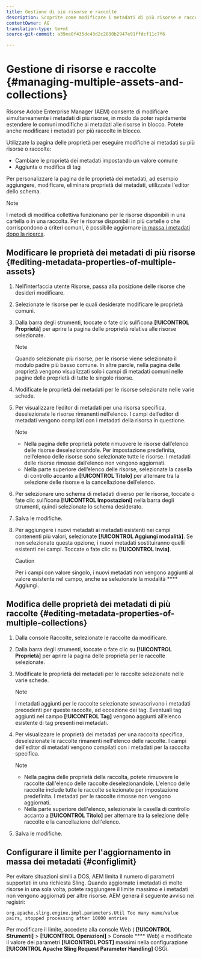 ```yaml
---
title: Gestione di più risorse e raccolte
description: Scoprite come modificare i metadati di più risorse e raccolte contemporaneamente per diffondere rapidamente le comuni modifiche ai metadati.
contentOwner: AG
translation-type: tm+mt
source-git-commit: a39ee0f435dc43d2c2830b2947e91ffdcf11c7f6

---
```



# Gestione di risorse e raccolte {#managing-multiple-assets-and-collections}

Risorse Adobe Enterprise Manager (AEM) consente di modificare simultaneamente i metadati di più risorse, in modo da poter rapidamente estendere le comuni modifiche ai metadati alle risorse in blocco. Potete anche modificare i metadati per più raccolte in blocco.

Utilizzate la pagina delle proprietà per eseguire modifiche ai metadati su più risorse o raccolte:

* Cambiare le proprietà dei metadati impostando un valore comune
* Aggiunta o modifica di tag

Per personalizzare la pagina delle proprietà dei metadati, ad esempio aggiungere, modificare, eliminare proprietà dei metadati, utilizzate l&#39;editor dello schema.

>[!NOTE]
>
>I metodi di modifica collettiva funzionano per le risorse disponibili in una cartella o in una raccolta. Per le risorse disponibili in più cartelle o che corrispondono a criteri comuni, è possibile aggiornare [in massa i metadati dopo la ricerca](search-assets.md#metadataupdates).

## Modificare le proprietà dei metadati di più risorse {#editing-metadata-properties-of-multiple-assets}

1. Nell’interfaccia utente Risorse, passa alla posizione delle risorse che desideri modificare.
1. Selezionate le risorse per le quali desiderate modificare le proprietà comuni.
1. Dalla barra degli strumenti, toccate o fate clic sull’icona **[!UICONTROL Proprietà]** per aprire la pagina delle proprietà relativa alle risorse selezionate.

   >[!NOTE]
   >
   >Quando selezionate più risorse, per le risorse viene selezionato il modulo padre più basso comune. In altre parole, nella pagina delle proprietà vengono visualizzati solo i campi di metadati comuni nelle pagine delle proprietà di tutte le singole risorse.

1. Modificate le proprietà dei metadati per le risorse selezionate nelle varie schede.
1. Per visualizzare l’editor di metadati per una risorsa specifica, deselezionate le risorse rimanenti nell’elenco. I campi dell’editor di metadati vengono compilati con i metadati della risorsa in questione.

   >[!NOTE]
   >
   >* Nella pagina delle proprietà potete rimuovere le risorse dall’elenco delle risorse deselezionandole. Per impostazione predefinita, nell’elenco delle risorse sono selezionate tutte le risorse. I metadati delle risorse rimosse dall’elenco non vengono aggiornati.
   >* Nella parte superiore dell’elenco delle risorse, selezionate la casella di controllo accanto a **[!UICONTROL Titolo]** per alternare tra la selezione delle risorse e la cancellazione dell’elenco.


1. Per selezionare uno schema di metadati diverso per le risorse, toccate o fate clic sull’icona **[!UICONTROL Impostazioni]** nella barra degli strumenti, quindi selezionate lo schema desiderato.
1. Salva le modifiche.
1. Per aggiungere i nuovi metadati ai metadati esistenti nei campi contenenti più valori, selezionate **[!UICONTROL Aggiungi modalità]**. Se non selezionate questa opzione, i nuovi metadati sostituiranno quelli esistenti nei campi. Toccate o fate clic su **[!UICONTROL Invia]**.

   >[!CAUTION]
   >
   >Per i campi con valore singolo, i nuovi metadati non vengono aggiunti al valore esistente nel campo, anche se selezionate la modalità **** Aggiungi.

## Modifica delle proprietà dei metadati di più raccolte {#editing-metadata-properties-of-multiple-collections}

1. Dalla console Raccolte, selezionate le raccolte da modificare.
1. Dalla barra degli strumenti, toccate o fate clic su **[!UICONTROL Proprietà]** per aprire la pagina delle proprietà per le raccolte selezionate.
1. Modificate le proprietà dei metadati per le raccolte selezionate nelle varie schede.

   >[!NOTE]
   >
   >I metadati aggiunti per le raccolte selezionate sovrascrivono i metadati precedenti per queste raccolte, ad eccezione dei tag. Eventuali tag aggiunti nel campo **[!UICONTROL Tag]** vengono aggiunti all’elenco esistente di tag presenti nei metadati.

1. Per visualizzare le proprietà dei metadati per una raccolta specifica, deselezionate le raccolte rimanenti nell&#39;elenco delle raccolte. I campi dell&#39;editor di metadati vengono compilati con i metadati per la raccolta specifica.

   >[!NOTE]
   >
   >* Nella pagina delle proprietà della raccolta, potete rimuovere le raccolte dall&#39;elenco delle raccolte deselezionandole. L&#39;elenco delle raccolte include tutte le raccolte selezionate per impostazione predefinita. I metadati per le raccolte rimosse non vengono aggiornati.
   >* Nella parte superiore dell&#39;elenco, selezionate la casella di controllo accanto a **[!UICONTROL Titolo]** per alternare tra la selezione delle raccolte e la cancellazione dell&#39;elenco.


1. Salva le modifiche.

## Configurare il limite per l&#39;aggiornamento in massa dei metadati {#configlimit}

Per evitare situazioni simili a DOS, AEM limita il numero di parametri supportati in una richiesta Sling. Quando aggiornate i metadati di molte risorse in una sola volta, potete raggiungere il limite massimo e i metadati non vengono aggiornati per altre risorse. AEM genera il seguente avviso nei registri:

`org.apache.sling.engine.impl.parameters.Util Too many name/value pairs, stopped processing after 10000 entries`

Per modificare il limite, accedete alla console Web ( **[!UICONTROL Strumenti]** > **[!UICONTROL Operazioni]** > Console **** Web) e modificate il valore dei parametri **[!UICONTROL POST]** massimi nella configurazione **[!UICONTROL Apache Sling Request Parameter Handling]** OSGi.

